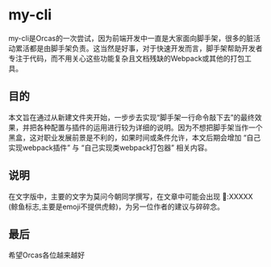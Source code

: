 # my-cli
my-cli是Orcas的一次尝试，因为前端开发中一直是大家面向脚手架，很多的脏活动累活都是由脚手架负责。这当然是好事，对于快速开发而言，脚手架帮助开发者专注于代码，而不用关心这些功能复杂且文档残缺的Webpack或其他的打包工具。
## 目的
  本文旨在通过从新建文件夹开始，一步步去实现“脚手架一行命令敲下去”的最终效果，并把各种配置与插件的运用进行较为详细的说明。因为不想把脚手架当作一个黑盒，这对职业发展前景是不利的，如果时间或条件允许，本文后期会增加 “自己实现webpack插件” 与 “自己实现类webpack打包器” 相关内容。
## 说明
在文字版中，主要的文字为莫问今朝同学撰写，在文章中可能会出现 🐋:XXXXX (鲸鱼标志,主要是emoji不提供虎鲸)，为另一位作者的建议与碎碎念。

## 最后
希望Orcas各位越来越好
